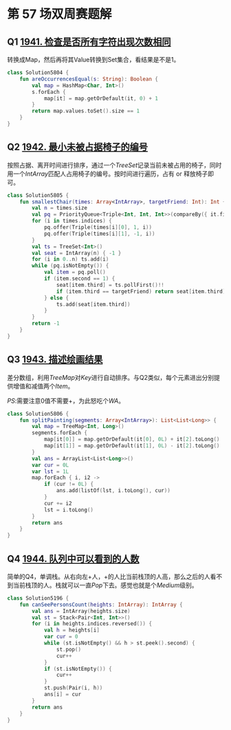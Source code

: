 # 第 57 场双周赛题解

## Q1 [1941. 检查是否所有字符出现次数相同](https://leetcode-cn.com/problems/check-if-all-characters-have-equal-number-of-occurrences/)

转换成Map，然后再将其Value转换到Set集合，看结果是不是1。

```kotlin
class Solution5804 {
    fun areOccurrencesEqual(s: String): Boolean {
        val map = HashMap<Char, Int>()
        s.forEach {
            map[it] = map.getOrDefault(it, 0) + 1
        }
        return map.values.toSet().size == 1
    }
}
```

## Q2 [1942. 最小未被占据椅子的编号](https://leetcode-cn.com/problems/the-number-of-the-smallest-unoccupied-chair/)

按照占据、离开时间进行排序，通过一个$TreeSet$记录当前未被占用的椅子，同时用一个$IntArray$匹配人占用椅子的编号。按时间进行遍历，占有 or 释放椅子即可。

```kotlin
class Solution5805 {
    fun smallestChair(times: Array<IntArray>, targetFriend: Int): Int {
        val n = times.size
        val pq = PriorityQueue<Triple<Int, Int, Int>>(compareBy({ it.first }, { it.second }))
        for (i in times.indices) {
            pq.offer(Triple(times[i][0], 1, i))
            pq.offer(Triple(times[i][1], -1, i))
        }
        val ts = TreeSet<Int>()
        val seat = IntArray(n) { -1 }
        for (i in 0..n) ts.add(i)
        while (pq.isNotEmpty()) {
            val item = pq.poll()
            if (item.second == 1) {
                seat[item.third] = ts.pollFirst()!!
                if (item.third == targetFriend) return seat[item.third]
            } else {
                ts.add(seat[item.third])
            }
        }
        return -1
    }
}
```

## Q3 [1943. 描述绘画结果](https://leetcode-cn.com/problems/describe-the-painting/)

差分数组，利用$TreeMap$对$Key$进行自动排序。与Q2类似，每个元素进出分别提供增值和减值两个$Item$。

$PS:$​需要注意0值不需要+，为此怒吃个$WA$。

```kotlin
class Solution5806 {
    fun splitPainting(segments: Array<IntArray>): List<List<Long>> {
        val map = TreeMap<Int, Long>()
        segments.forEach {
            map[it[0]] = map.getOrDefault(it[0], 0L) + it[2].toLong()
            map[it[1]] = map.getOrDefault(it[1], 0L) - it[2].toLong()
        }
        val ans = ArrayList<List<Long>>()
        var cur = 0L
        var lst = 1L
        map.forEach { i, i2 ->
            if (cur != 0L) {
                ans.add(listOf(lst, i.toLong(), cur))
            }
            cur += i2
            lst = i.toLong()
        }
        return ans
    }
}
```

## Q4 [1944. 队列中可以看到的人数](https://leetcode-cn.com/problems/number-of-visible-people-in-a-queue/)

简单的Q4，单调栈。从右向左+人，+的人比当前栈顶的人高，那么之后的人看不到当前栈顶的人。栈就可以一直$Pop$下去。感觉也就是个$Medium$级别。

```kotlin
class Solution5196 {
    fun canSeePersonsCount(heights: IntArray): IntArray {
        val ans = IntArray(heights.size)
        val st = Stack<Pair<Int, Int>>()
        for (i in heights.indices.reversed()) {
            val h = heights[i]
            var cur = 0
            while (st.isNotEmpty() && h > st.peek().second) {
                st.pop()
                cur++
            }
            if (st.isNotEmpty()) {
                cur++
            }
            st.push(Pair(i, h))
            ans[i] = cur
        }
        return ans
    }
}
```

